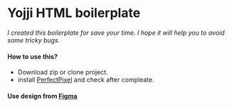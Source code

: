 # Yojji HTML boilerplate

_I created this boilerplate for save your time. I hope it will help you to avoid some tricky bugs._

#### How to use this?

- Download zip or clone project.
- install [PerfectPixel](https://chrome.google.com/webstore/detail/perfectpixel-by-welldonec/dkaagdgjmgdmbnecmcefdhjekcoceebi?hl=ru) and check after compleate.
#### Use design from [Figma](https://www.figma.com/file/wNzd8LV7TVgH0FcG1z4pHK/🛒-Ecommerce-Shopping-Template-Community?node-id=0%3A1)
